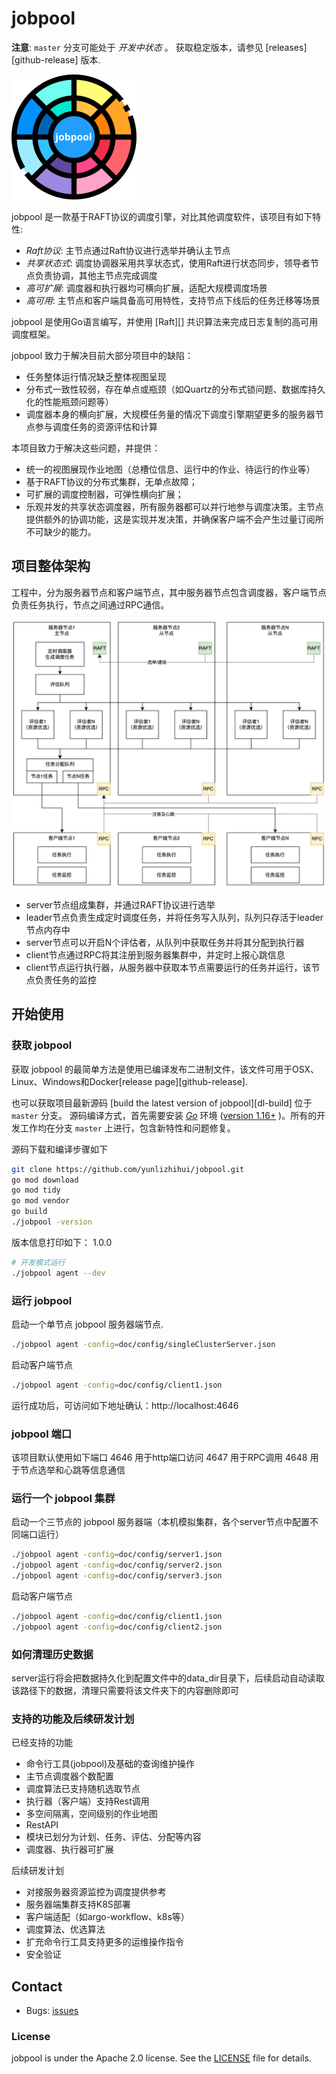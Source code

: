 # jobpool

**注意**:  `master` 分支可能处于 *开发中状态* 。 获取稳定版本，请参见 [releases][github-release] 版本.

![jobpool Logo](doc/logo/logo.svg)

jobpool 是一款基于RAFT协议的调度引擎，对比其他调度软件，该项目有如下特性:

* *Raft协议*: 主节点通过Raft协议进行选举并确认主节点
* *共享状态式*: 调度协调器采用共享状态式，使用Raft进行状态同步，领导者节点负责协调，其他主节点完成调度
* *高可扩展*: 调度器和执行器均可横向扩展，适配大规模调度场景
* *高可用*: 主节点和客户端具备高可用特性，支持节点下线后的任务迁移等场景

jobpool 是使用Go语言编写，并使用 [Raft][] 共识算法来完成日志复制的高可用调度框架。

jobpool 致力于解决目前大部分项目中的缺陷：

* 任务整体运行情况缺乏整体视图呈现
* 分布式一致性较弱，存在单点或瓶颈（如Quartz的分布式锁问题、数据库持久化的性能瓶颈问题等）
* 调度器本身的横向扩展，大规模任务量的情况下调度引擎期望更多的服务器节点参与调度任务的资源评估和计算

本项目致力于解决这些问题，并提供：
* 统一的视图展现作业地图（总槽位信息、运行中的作业、待运行的作业等）
* 基于RAFT协议的分布式集群，无单点故障；
* 可扩展的调度控制器，可弹性横向扩展；
* 乐观并发的共享状态调度器，所有服务器都可以并行地参与调度决策。主节点提供额外的协调功能，这是实现并发决策，并确保客户端不会产生过量订阅所不可缺少的能力。

## 项目整体架构

工程中，分为服务器节点和客户端节点，其中服务器节点包含调度器，客户端节点负责任务执行，节点之间通过RPC通信。

![jobpool Flow](doc/images/jobpool_flow.jpg)

* server节点组成集群，并通过RAFT协议进行选举
* leader节点负责生成定时调度任务，并将任务写入队列，队列只存活于leader节点内存中
* server节点可以开启N个评估者，从队列中获取任务并将其分配到执行器
* client节点通过RPC将其注册到服务器集群中，并定时上报心跳信息
* client节点运行执行器，从服务器中获取本节点需要运行的任务并运行，该节点负责任务的监控

## 开始使用

### 获取 jobpool

获取 jobpool 的最简单方法是使用已编译发布二进制文件，该文件可用于OSX、Linux、Windows和Docker[release page][github-release].

也可以获取项目最新源码 [build the latest version of jobpool][dl-build] 位于 `master` 分支。 源码编译方式，首先需要安装 [*Go*](https://golang.org/) 环境 ([version 1.16+](/go.mod#L3) )。所有的开发工作均在分支 `master` 上进行，包含新特性和问题修复。

源码下载和编译步骤如下
```bash
git clone https://github.com/yunlizhihui/jobpool.git
go mod download
go mod tidy
go mod vendor
go build
./jobpool -version
```
版本信息打印如下：
1.0.0

```bash
# 开发模式运行
./jobpool agent --dev
```

### 运行 jobpool

启动一个单节点 jobpool 服务器端节点.

```bash
./jobpool agent -config=doc/config/singleClusterServer.json
```

启动客户端节点

```bash
./jobpool agent -config=doc/config/client1.json
```
运行成功后，可访问如下地址确认：http://localhost:4646

### jobpool 端口

该项目默认使用如下端口
4646 用于http端口访问
4647 用于RPC调用
4648 用于节点选举和心跳等信息通信

### 运行一个 jobpool 集群

启动一个三节点的 jobpool 服务器端（本机模拟集群，各个server节点中配置不同端口运行）

```bash
./jobpool agent -config=doc/config/server1.json
./jobpool agent -config=doc/config/server2.json
./jobpool agent -config=doc/config/server3.json
```

启动客户端节点

```bash
./jobpool agent -config=doc/config/client1.json
./jobpool agent -config=doc/config/client2.json
```

### 如何清理历史数据

server运行将会把数据持久化到配置文件中的data_dir目录下，后续启动自动读取该路径下的数据，清理只需要将该文件夹下的内容删除即可


### 支持的功能及后续研发计划

已经支持的功能

- 命令行工具(jobpool)及基础的查询维护操作
- 主节点调度器个数配置
- 调度算法已支持随机选取节点
- 执行器（客户端）支持Rest调用
- 多空间隔离，空间级别的作业地图
- RestAPI
- 模块已划分为计划、任务、评估、分配等内容
- 调度器、执行器可扩展


后续研发计划

- 对接服务器资源监控为调度提供参考
- 服务器端集群支持K8S部署
- 客户端适配（如argo-workflow、k8s等）
- 调度算法、优选算法
- 扩充命令行工具支持更多的运维操作指令
- 安全验证


## Contact

- Bugs: [issues](https://github.com/yunlizhihui/jobpool/issues)

### License

jobpool is under the Apache 2.0 license. See the [LICENSE](LICENSE) file for details.
